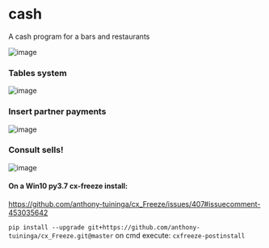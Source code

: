 # cash
A cash program for a bars and restaurants

![image](https://user-images.githubusercontent.com/19941550/54961024-68306400-4f5f-11e9-99c1-14d9b37412b2.png)

### Tables system

![image](https://user-images.githubusercontent.com/19941550/56685264-d76db500-66d1-11e9-84f6-e5b121d38eb3.png)

### Insert partner payments

![image](https://user-images.githubusercontent.com/19941550/56400573-e4635200-6254-11e9-8a91-4bc6447478da.png)

### Consult sells!

![image](https://user-images.githubusercontent.com/19941550/56685456-4a772b80-66d2-11e9-8179-5d86b19adf2c.png)


#### On a Win10 py3.7 cx-freeze install:

https://github.com/anthony-tuininga/cx_Freeze/issues/407#issuecomment-453035642

`pip install --upgrade git+https://github.com/anthony-tuininga/cx_Freeze.git@master`
on cmd execute: `cxfreeze-postinstall`

